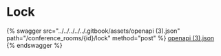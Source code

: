 # Lock

{% swagger src="../../../../../.gitbook/assets/openapi (3).json" path="/conference_rooms/{id}/lock" method="post" %}
[openapi (3).json](<../../../../../.gitbook/assets/openapi (3).json>)
{% endswagger %}

